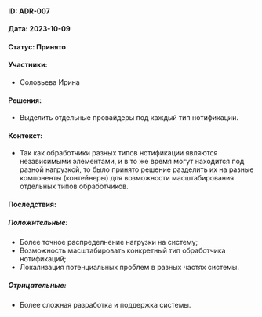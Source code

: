 #### ID: ADR-007

#### Дата: 2023-10-09

#### Статус: Принято

#### Участники:
- Соловьева Ирина

#### Решения:
- Выделить отдельные провайдеры под каждый тип нотификации.

#### Контекст:
- Так как обработчики разных типов нотификации являются независимыми элементами, и в то же время могут находится под разной нагрузкой, то было принято решение разделить их на разные компоненты (контейнеры) для возможности масштабирования отдельных типов обработчиков.
#### Последствия:

##### Положительные:
* Более точное распределнение нагрузки на систему;
* Возможность масштабировать конкретный тип обработчика нотификаций;
* Локализация потенциальных проблем в разных частях системы.

##### Отрицательные:
 - Более сложная разработка и поддержка системы.